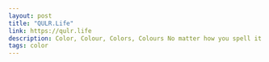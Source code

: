 ```yaml
---
layout: post
title: "QULR.Life"
link: https://qulr.life
description: Color, Colour, Colors, Colours No matter how you spell it they are beautiful.
tags: color
---
```

